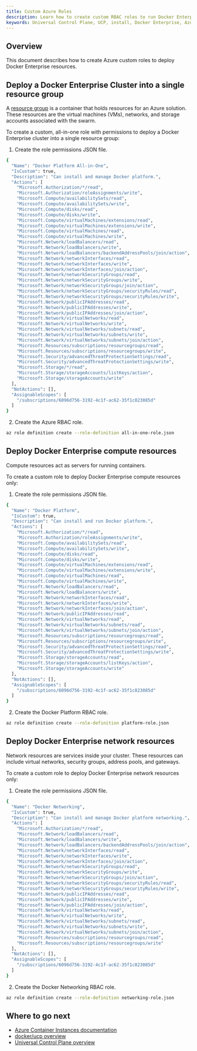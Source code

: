 ```yaml
---
title: Custom Azure Roles
description: Learn how to create custom RBAC roles to run Docker Enterprise on Azure.
keywords: Universal Control Plane, UCP, install, Docker Enterprise, Azure, Swarm
---
```


## Overview

This document describes how to create Azure custom roles to deploy Docker Enterprise resources.

## Deploy a Docker Enterprise Cluster into a single resource group

A [resource group](https://docs.microsoft.com/en-us/azure/azure-resource-manager/resource-group-overview#resource-groups) is a container that holds resources for an Azure solution. These resources are the virtual machines (VMs), networks, and storage accounts associated with the swarm.

To create a custom, all-in-one role with permissions to deploy a Docker Enterprise cluster into a single resource group:

1. Create the role permissions JSON file.
```bash
{
  "Name": "Docker Platform All-in-One",
  "IsCustom": true,
  "Description": "Can install and manage Docker platform.",
  "Actions": [
    "Microsoft.Authorization/*/read",
    "Microsoft.Authorization/roleAssignments/write",
    "Microsoft.Compute/availabilitySets/read",
    "Microsoft.Compute/availabilitySets/write",
    "Microsoft.Compute/disks/read",
    "Microsoft.Compute/disks/write",
    "Microsoft.Compute/virtualMachines/extensions/read",
    "Microsoft.Compute/virtualMachines/extensions/write",
    "Microsoft.Compute/virtualMachines/read",
    "Microsoft.Compute/virtualMachines/write",
    "Microsoft.Network/loadBalancers/read",
    "Microsoft.Network/loadBalancers/write",
    "Microsoft.Network/loadBalancers/backendAddressPools/join/action",
    "Microsoft.Network/networkInterfaces/read",
    "Microsoft.Network/networkInterfaces/write",
    "Microsoft.Network/networkInterfaces/join/action",
    "Microsoft.Network/networkSecurityGroups/read",
    "Microsoft.Network/networkSecurityGroups/write",
    "Microsoft.Network/networkSecurityGroups/join/action",
    "Microsoft.Network/networkSecurityGroups/securityRules/read",
    "Microsoft.Network/networkSecurityGroups/securityRules/write",
    "Microsoft.Network/publicIPAddresses/read",
    "Microsoft.Network/publicIPAddresses/write",
    "Microsoft.Network/publicIPAddresses/join/action",
    "Microsoft.Network/virtualNetworks/read",
    "Microsoft.Network/virtualNetworks/write",
    "Microsoft.Network/virtualNetworks/subnets/read",
    "Microsoft.Network/virtualNetworks/subnets/write",
    "Microsoft.Network/virtualNetworks/subnets/join/action",
    "Microsoft.Resources/subscriptions/resourcegroups/read",
    "Microsoft.Resources/subscriptions/resourcegroups/write",
    "Microsoft.Security/advancedThreatProtectionSettings/read",
    "Microsoft.Security/advancedThreatProtectionSettings/write",
    "Microsoft.Storage/*/read",
    "Microsoft.Storage/storageAccounts/listKeys/action",
    "Microsoft.Storage/storageAccounts/write"
  ],
  "NotActions": [],
  "AssignableScopes": [
    "/subscriptions/6096d756-3192-4c1f-ac62-35f1c823085d"
  ]
}
```
2. Create the Azure RBAC role.
```bash
az role definition create --role-definition all-in-one-role.json
```

## Deploy Docker Enterprise compute resources

Compute resources act as servers for running containers. 

To create a custom role to deploy Docker Enterprise compute resources only:

1. Create the role permissions JSON file.
```bash
{
  "Name": "Docker Platform",
  "IsCustom": true,
  "Description": "Can install and run Docker platform.",
  "Actions": [
    "Microsoft.Authorization/*/read",
    "Microsoft.Authorization/roleAssignments/write",
    "Microsoft.Compute/availabilitySets/read",
    "Microsoft.Compute/availabilitySets/write",
    "Microsoft.Compute/disks/read",
    "Microsoft.Compute/disks/write",
    "Microsoft.Compute/virtualMachines/extensions/read",
    "Microsoft.Compute/virtualMachines/extensions/write",
    "Microsoft.Compute/virtualMachines/read",
    "Microsoft.Compute/virtualMachines/write",
    "Microsoft.Network/loadBalancers/read",
    "Microsoft.Network/loadBalancers/write",
    "Microsoft.Network/networkInterfaces/read",
    "Microsoft.Network/networkInterfaces/write",
    "Microsoft.Network/networkInterfaces/join/action",
    "Microsoft.Network/publicIPAddresses/read",
    "Microsoft.Network/virtualNetworks/read",
    "Microsoft.Network/virtualNetworks/subnets/read",
    "Microsoft.Network/virtualNetworks/subnets/join/action",
    "Microsoft.Resources/subscriptions/resourcegroups/read",
    "Microsoft.Resources/subscriptions/resourcegroups/write",
    "Microsoft.Security/advancedThreatProtectionSettings/read",
    "Microsoft.Security/advancedThreatProtectionSettings/write",
    "Microsoft.Storage/storageAccounts/read",
    "Microsoft.Storage/storageAccounts/listKeys/action",
    "Microsoft.Storage/storageAccounts/write"
  ],
  "NotActions": [],
  "AssignableScopes": [
    "/subscriptions/6096d756-3192-4c1f-ac62-35f1c823085d"
  ]
}
```
2. Create the Docker Platform RBAC role.
```bash
az role definition create --role-definition platform-role.json
```

## Deploy Docker Enterprise network resources

Network resources are services inside your cluster. These resources can include virtual networks, security groups, address pools, and gateways. 

To create a custom role to deploy Docker Enterprise network resources only:

1. Create the role permissions JSON file.
```bash
{
  "Name": "Docker Networking",
  "IsCustom": true,
  "Description": "Can install and manage Docker platform networking.",
  "Actions": [
    "Microsoft.Authorization/*/read",
    "Microsoft.Network/loadBalancers/read",
    "Microsoft.Network/loadBalancers/write",
    "Microsoft.Network/loadBalancers/backendAddressPools/join/action",
    "Microsoft.Network/networkInterfaces/read",
    "Microsoft.Network/networkInterfaces/write",
    "Microsoft.Network/networkInterfaces/join/action",
    "Microsoft.Network/networkSecurityGroups/read",
    "Microsoft.Network/networkSecurityGroups/write",
    "Microsoft.Network/networkSecurityGroups/join/action",
    "Microsoft.Network/networkSecurityGroups/securityRules/read",
    "Microsoft.Network/networkSecurityGroups/securityRules/write",
    "Microsoft.Network/publicIPAddresses/read",
    "Microsoft.Network/publicIPAddresses/write",
    "Microsoft.Network/publicIPAddresses/join/action",
    "Microsoft.Network/virtualNetworks/read",
    "Microsoft.Network/virtualNetworks/write",
    "Microsoft.Network/virtualNetworks/subnets/read",
    "Microsoft.Network/virtualNetworks/subnets/write",
    "Microsoft.Network/virtualNetworks/subnets/join/action",
    "Microsoft.Resources/subscriptions/resourcegroups/read",
    "Microsoft.Resources/subscriptions/resourcegroups/write"
  ],
  "NotActions": [],
  "AssignableScopes": [
    "/subscriptions/6096d756-3192-4c1f-ac62-35f1c823085d"
  ]
}
```
2. Create the Docker Networking RBAC role.
```bash
az role definition create --role-definition networking-role.json
```

## Where to go next
* [Azure Container Instances documentation](https://docs.microsoft.com/en-us/azure/container-instances/)
* [docker/ucp overview](https://docs.docker.com/reference/ucp/3.2/cli/)
* [Universal Control Plane overview](https://docs.docker.com/ee/ucp/)
